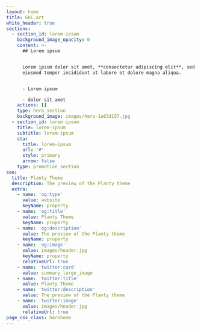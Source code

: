 ```yaml
---
layout: home
title: GKC.art
white_header: true
sections:
  - section_id: lorem-ipsum
    background_image_opacity: 0
    content: >-
      ## Lorem ipsum


      Lorem ipsum dolor sit amet, **consectetur adipiscing elit**, sed do
      eiusmod tempor incididunt ut labore et dolore magna aliqua.


      - Lorem ipsum

      - dolor sit amet
    actions: []
    type: hero_section
    background_image: images/hero-1a83d157.jpg
  - section_id: lorem-ipsum
    title: lorem-ipsum
    subtitle: lorem-ipsum
    cta:
      title: lorem-ipsum
      url: '#'
      style: primary
      arrow: false
    type: promotion_section
seo:
  title: Planty Theme
  description: The preview of the Planty theme
  extra:
    - name: 'og:type'
      value: website
      keyName: property
    - name: 'og:title'
      value: Planty Theme
      keyName: property
    - name: 'og:description'
      value: The preview of the Planty theme
      keyName: property
    - name: 'og:image'
      value: images/header.jpg
      keyName: property
      relativeUrl: true
    - name: 'twitter:card'
      value: summary_large_image
    - name: 'twitter:title'
      value: Planty Theme
    - name: 'twitter:description'
      value: The preview of the Planty theme
    - name: 'twitter:image'
      value: images/header.jpg
      relativeUrl: true
page_css_class: herohome
---
```

